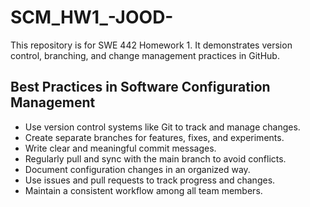 # SCM_HW1_-JOOD-
This repository is for SWE 442 Homework 1. It demonstrates version control, branching, and change management practices in GitHub.


## Best Practices in Software Configuration Management
- Use version control systems like Git to track and manage changes.
- Create separate branches for features, fixes, and experiments.
- Write clear and meaningful commit messages.
- Regularly pull and sync with the main branch to avoid conflicts.
- Document configuration changes in an organized way.
- Use issues and pull requests to track progress and changes.
- Maintain a consistent workflow among all team members.
